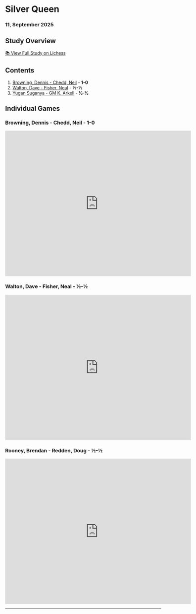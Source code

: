 # Silver Queen 
### 11, September 2025


## Study Overview
[📚 View Full Study on Lichess](https://lichess.org/study/9GRD75wl)

## Contents

1. [Browning, Dennis - Chedd, Neil](#game-1) - **1-0**
2. [Walton, Dave - Fisher, Neal](#game-2) - **½-½**
3. [Yugan Suganya - GM K. Arkell](#game-3) - **½-½**


## Individual Games

### <span id="game-1">Browning, Dennis - Chedd, Neil - **1-0**</span>
<iframe src="https://lichess.org/study/embed/Zy5SKT0K/qwN8T4xj?theme=auto&bg=auto" width=600 height=469 frameborder=0></iframe>


### <span id="game-2">Walton, Dave - Fisher, Neal - **½-½**</span>
<iframe src="https://lichess.org/study/embed/Zy5SKT0K/EFlugcsy?theme=auto&bg=auto" width=600 height=469 frameborder=0></iframe>

### <span id="game-3">Rooney, Brendan - Redden, Doug - **½-½**</span>
<iframe src="https://lichess.org/study/embed/Zy5SKT0K/zljc1uoK?theme=auto&bg=auto" width=600 height=469 frameborder=0></iframe>

---
